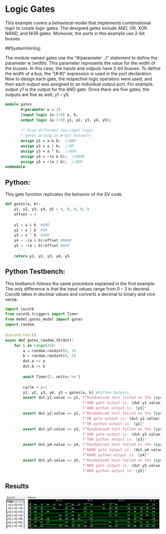 # Logic Gates

This example covers a behavioral model that implements combinational logic to create logic gates. The designed gates include AND, OR, XOR NAND, and NOR gates. Moreover, the ports in this example use 2-bit busses.


##SystemVerilog:

The module named gates use the “#(parameter ..)” statement to define the parameter w (width). This parameter represents the value for the width of the busses. In this case, the inputs and outputs have 2-bit busses. To define the width of a bus, the “[#:#]” expression is used in the port declaration. Now to design each gate, the respective logic operators were used, and then each output was assigned to an individual output port. For example, output y1 is the output for the AND gate. Since there are five gates, the outputs are five as well, y1 – y5.

```systemverilog
module gates
       #(parameter w = 2)
       (input logic [w-1:0] a, b,
       output logic [w-1:0] y1, y2, y3, y4, y5);

       /* Five different two-input logic
       * gates acting on #-bit busses*/
       assign y1 = a & b;  //AND
       assign y2 = a | b;  //OR
       assign y3 = a ^ b;  //XOR
       assign y4 = ~(a & b);  //NAND
       assign y5 = ~(a | b);  //NOR
endmodule
```


## Python:

This gate function replicates the behavior of the SV code.

```python
def gates(a, b):
    y1, y2, y3, y4, y5 = 0, 0, 0, 0, 0
    offset = 4
    
    y1 = a & b  #AND
    y2 = a | b  #OR
    y3 = a ^ b  #XOR
    y4 = ~(a & b)+offset #NAND
    y5 = ~(a | b)+offset #NOR

    return y1, y2, y3, y4, y5
```


## Python Testbench:

This testbench follows the same procedure explained in the first example. The only difference is that the input values range from 0 – 3 in decimal. Cocotb takes in decimal values and converts a decimal to binary and vice versa.

```python
import cocotb
from cocotb.triggers import Timer
from model.gates_model import gates
import random

@cocotb.test()
async def gates_random_tb(dut):
    for i in range(20):
        a = random.randint(0, 3)
        b = random.randint(0, 3)
        dut.a <= a
        dut.b <= b

        await Timer(2, units='ns')

        cycle = i+1
        y1, y2, y3, y4, y5 = gates(a, b) #Python Outputs
        assert dut.y1.value == y1, f"Randomised test failed on the {cycle}th cycle\n"\
                                   f"AND gate output is: {dut.y1.value}, "\
                                   f"AND python output is: {y1}"
        assert dut.y2.value == y2, f"Randomised test failed on the {cycle}th cycle\n" \
                                   f"OR gate output is: {dut.y2.value}, " \
                                   f"OR python output is: {y2}"
        assert dut.y3.value == y3, f"Randomised test failed on the {cycle}th cycle\n" \
                                   f"XOR gate output is: {dut.y3.value}, " \
                                   f"XOR python output is: {y3}"
        assert dut.y4.value == y4, f"Randomised test failed on the {cycle}th cycle\n" \
                                   f"NAND gate output is: {dut.y4.value}, " \
                                   f"NAND python output is: {y4}"
        assert dut.y5.value == y5, f"Randomised test failed on the {cycle}th cycle\n" \
                                   f"NOR gate output is: {dut.y5.value}, " \
                                   f"NOR python output is: {y5}"

```


## Results
![img9](/Images/img9.png)
